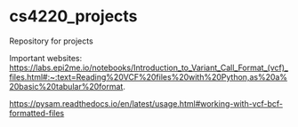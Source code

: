 # cs4220_projects
Repository for projects

Important websites: https://labs.epi2me.io/notebooks/Introduction_to_Variant_Call_Format_(vcf)_files.html#:~:text=Reading%20VCF%20files%20with%20Python,as%20a%20basic%20tabular%20format.

https://pysam.readthedocs.io/en/latest/usage.html#working-with-vcf-bcf-formatted-files